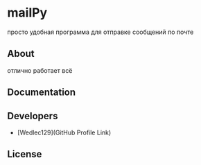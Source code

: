 # mailPy
 



просто удобная программа для отправке сообщений по почте

 




## About

отлично работает всё

## Documentation



## Developers

- [Wedlec129](GitHub Profile Link)

## License

